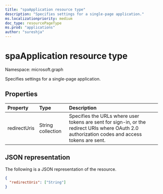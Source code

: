 ```yaml
---
title: "spaApplication resource type"
description: "Specifies settings for a single-page application."
ms.localizationpriority: medium
doc_type: resourcePageType
ms.prod: "applications"
author: "sureshja"
---
```


# spaApplication resource type

Namespace: microsoft.graph

Specifies settings for a single-page application.

## Properties

| Property | Type | Description |
|:---------|:-----|:------------|
| redirectUris | String collection | Specifies the URLs where user tokens are sent for sign-in, or the redirect URIs where OAuth 2.0 authorization codes and access tokens are sent. |

## JSON representation
The following is a JSON representation of the resource.

<!-- {
  "blockType": "resource",
  "optionalProperties": [
  ],
  "@odata.type": "microsoft.graph.spaApplication"
}-->

```json
{
  "redirectUris": ["String"]
}
```
